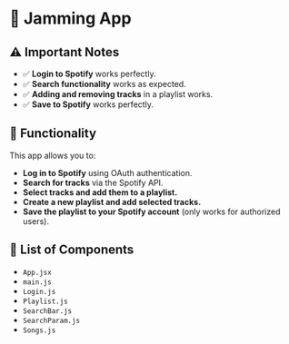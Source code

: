 # 🎵 Jamming App  

## ⚠️ Important Notes  

- ✅ **Login to Spotify** works perfectly.  
- ✅ **Search functionality** works as expected.  
- ✅ **Adding and removing tracks** in a playlist works.  
- ✅ **Save to Spotify** works perfectly.

## 🎯 Functionality  

This app allows you to:  

- **Log in to Spotify** using OAuth authentication.  
- **Search for tracks** via the Spotify API.  
- **Select tracks and add them to a playlist.**  
- **Create a new playlist and add selected tracks.**  
- **Save the playlist to your Spotify account** (only works for authorized users).  

## 📁 List of Components  

- `App.jsx`  
- `main.js`  
- `Login.js`  
- `Playlist.js`  
- `SearchBar.js`  
- `SearchParam.js`  
- `Songs.js`  